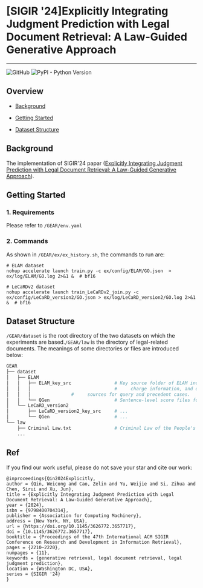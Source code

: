 # [SIGIR '24]Explicitly Integrating Judgment Prediction with Legal Document Retrieval: A Law-Guided Generative Approach

---

![GitHub](https://img.shields.io/github/license/myx666/LeCaRD) ![PyPI - Python Version](https://img.shields.io/pypi/pyversions/numpy)

## Overview

* [Background](#background)

- [Getting Started](#getting-started)

* [Dataset Structure](#dataset-structure)

## Background

The implementation of SIGIR'24 papar ([Explicitly Integrating Judgment Prediction with Legal Document Retrieval: A Law-Guided Generative Approach](https://dl.acm.org/doi/10.1145/3626772.3657717)).

## Getting Started

### 1. Requirements

Please refer to `/GEAR/env.yaml`

### 2. Commands

As shown in  `/GEAR/ex/ex_history.sh`, the commands to run are:

```shell
# ELAM dataset
nohup accelerate launch train.py -c ex/config/ELAM/GO.json  > ex/log/ELAM/GO.log 2>&1 &  # bf16

# LeCaRDv2 dataset
nohup accelerate launch train_LeCaRDv2_join.py -c ex/config/LeCaRD_version2/GO.json > ex/log/LeCaRD_version2/GO.log 2>&1 &  # bf16
```

## Dataset Structure

`/GEAR/dataset` is the root directory of the two datasets on which the experiments are based.`/GEAR/law` is the directory of legal-related documents. The meanings of some directories or files are introduced below:

```python
GEAR
├── dataset
│   ├── ELAM   
│   │   ├── ELAM_key_src                # Key source folder of ELAM including text, labels, 
│   │   │                               #     charge information, and other relevant data
│   │   │				#     sources for query and precedent cases.
│   │   └── QGen                        # Sentence-level score files for rationale extraction.
│   └── LeCaRD_version2
│       ├── LeCaRD_version2_key_src     # ...
│       └── QGen                        # ...
└── law
    ├── Criminal Law.txt                # Criminal Law of the People's Republic of China.
    ...
```

## Ref

If you find our work useful, please do not save your star and cite our work:

```
@inproceedings{Qin2024Explicitly,
author = {Qin, Weicong and Cao, Zelin and Yu, Weijie and Si, Zihua and Chen, Sirui and Xu, Jun},
title = {Explicitly Integrating Judgment Prediction with Legal Document Retrieval: A Law-Guided Generative Approach},
year = {2024},
isbn = {9798400704314},
publisher = {Association for Computing Machinery},
address = {New York, NY, USA},
url = {https://doi.org/10.1145/3626772.3657717},
doi = {10.1145/3626772.3657717},
booktitle = {Proceedings of the 47th International ACM SIGIR Conference on Research and Development in Information Retrieval},
pages = {2210–2220},
numpages = {11},
keywords = {generative retrieval, legal document retrieval, legal judgment prediction},
location = {Washington DC, USA},
series = {SIGIR '24}
}
```